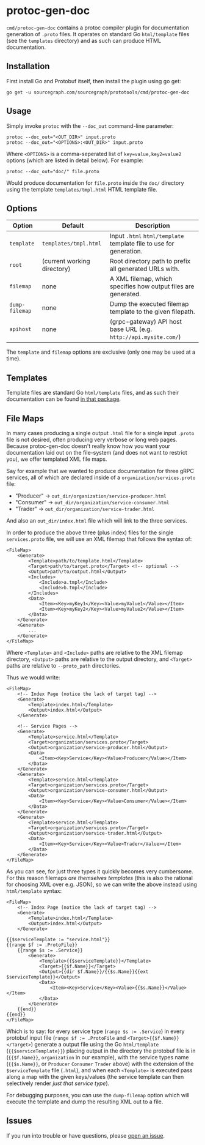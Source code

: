 # protoc-gen-doc

`cmd/protoc-gen-doc` contains a protoc compiler plugin for documentation generation of `.proto` files. It operates on standard Go `html/template` files (see the `templates` directory) and as such can produce HTML documentation.

## Installation

First install Go and Protobuf itself, then install the plugin using go get:

```
go get -u sourcegraph.com/sourcegraph/prototools/cmd/protoc-gen-doc
```

## Usage

Simply invoke `protoc` with the `--doc_out` command-line parameter:

```
protoc --doc_out="<OUT_DIR>" input.proto
protoc --doc_out="<OPTIONS>:<OUT_DIR>" input.proto
```

Where `<OPTIONS>` is a comma-seperated list of `key=value,key2=value2` options (which are listed in detail below). For example:

```
protoc --doc_out="doc/" file.proto
```

Would produce documentation for `file.proto` inside the `doc/` directory using the template `templates/tmpl.html` HTML template file.

## Options

| Option         | Default                     | Description                                                        |
|----------------|-----------------------------|--------------------------------------------------------------------|
| `template`     | `templates/tmpl.html`       | Input `.html` `html/template` template file to use for generation. |
| `root`         | (current working directory) | Root directory path to prefix all generated URLs with.             |
| `filemap`      | none                        | A XML filemap, which specifies how output files are generated.     |
| `dump-filemap` | none                        | Dump the executed filemap template to the given filepath.          |
| `apihost`      | none                        | (grpc-gateway) API host base URL (e.g. `http://api.mysite.com/`)   |

The `template` and `filemap` options are exclusive (only one may be used at a time).

## Templates

Template files are standard Go `html/template` files, and as such their documentation can be found [in that package](https://golang.org/pkg/html/template).

## File Maps

In many cases producing a single output `.html` file for a single input `.proto` file is not desired, often producing very verbose or long web pages. Because protoc-gen-doc doesn't really know how you want your documentation laid out on the file-system (and does not want to restrict you), we offer templated XML file maps.

Say for example that we wanted to produce documentation for three gRPC services, all of which are declared inside of a `organization/services.proto` file:

- "Producer" -> `out_dir/organization/service-producer.html`
- "Consumer" -> `out_dir/organization/service-consumer.html`
- "Trader"   -> `out_dir/organization/service-trader.html`

And also an `out_dir/index.html` file which will link to the three services.

In order to produce the above three (plus index) files for the single `services.proto` file, we will use an XML filemap that follows the syntax of:

```
<FileMap>
    <Generate>
        <Template>path/to/template.html</Template>
        <Target>path/to/target.proto</Target> <!-- optional -->
        <Output>path/to/output.html</Output>
        <Includes>
            <Include>a.tmpl</Include>
            <Include>b.tmpl</Include>
        </Includes>
        <Data>
            <Item><Key>myKey1</Key><Value>myValue1</Value></Item>
            <Item><Key>myKey2</Key><Value>myValue2</Value></Item>
        </Data>
    </Generate>
    <Generate>
        ...
    </Generate>
</FileMap>
```

Where `<Template>` and `<Include>` paths are relative to the XML filemap directory, `<Output>` paths are relative to the output directory, and `<Target>` paths are relative to `--proto_path` directories.

Thus we would write:

```
<FileMap>
    <!-- Index Page (notice the lack of target tag) -->
    <Generate>
        <Template>index.html</Template>
        <Output>index.html</Output>
    </Generate>

    <!-- Service Pages -->
    <Generate>
        <Template>service.html</Template>
        <Target>organization/services.proto</Target>
        <Output>organization/service-producer.html</Output>
        <Data>
            <Item><Key>Service</Key><Value>Producer</Value></Item>
        </Data>
    </Generate>
    <Generate>
        <Template>service.html</Template>
        <Target>organization/services.proto</Target>
        <Output>organization/service-consumer.html</Output>
        <Data>
            <Item><Key>Service</Key><Value>Consumer</Value></Item>
        </Data>
    </Generate>
    <Generate>
        <Template>service.html</Template>
        <Target>organization/services.proto</Target>
        <Output>organization/service-trader.html</Output>
        <Data>
            <Item><Key>Service</Key><Value>Trader</Value></Item>
        </Data>
    </Generate>
</FileMap>
```

As you can see, for just three types it quickly becomes very cumbersome. For this reason filemaps _are themselves templates_ (this is also the rational for choosing XML over e.g. JSON), so we can write the above instead using `html/template` syntax:

```
<FileMap>
    <!-- Index Page (notice the lack of target tag) -->
    <Generate>
        <Template>index.html</Template>
        <Output>index.html</Output>
    </Generate>

{{$serviceTemplate := "service.html"}}
{{range $f := .ProtoFile}}
    {{range $s := .Service}}
        <Generate>
            <Template>{{$serviceTemplate}}</Template>
            <Target>{{$f.Name}}</Target>
            <Output>{{dir $f.Name}}/{{$s.Name}}{{ext $serviceTemplate}}</Output>
            <Data>
                <Item><Key>Service</Key><Value>{{$s.Name}}</Value></Item>
            </Data>
        </Generate>
    {{end}}
{{end}}
</FileMap>
```

Which is to say: for every service type (`range $s := .Service`) in every protobuf input file (`range $f := .ProtoFile` and `<Target>{{$f.Name}}</Target>`) generate a output file using the Go `html/template` (`{{$serviceTemplate}}`) placing output in the directory the protobuf file is in (`{{$f.Name}}`, `organization` in our example), with the service types name (`{{$s.Name}}`, or `Producer` `Consumer` `Trader` above) with the extension of the `$serviceTemplate` file (`.html`), and when each `<Template>` is executed pass along a map with the given keys/values (the service template can then selectively render _just that service type_).

For debugging purposes, you can use the `dump-filemap` option which will execute the template and dump the resulting XML out to a file.

## Issues

If you run into trouble or have questions, please [open an issue](https://github.com/sourcegraph/prototools/issues/new).
